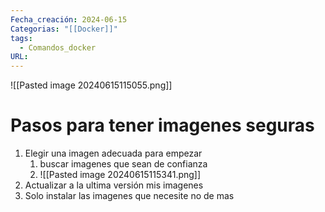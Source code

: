 ```yaml
---
Fecha_creación: 2024-06-15
Categorias: "[[Docker]]"
tags:
  - Comandos_docker
URL:
---
```




![[Pasted image 20240615115055.png]]

# Pasos para tener imagenes seguras

1. Elegir una imagen adecuada para empezar
	1. buscar imagenes que sean de confianza 
	2. ![[Pasted image 20240615115341.png]]
2. Actualizar a la ultima versión mis imagenes
3. Solo instalar las imagenes que necesite no de mas